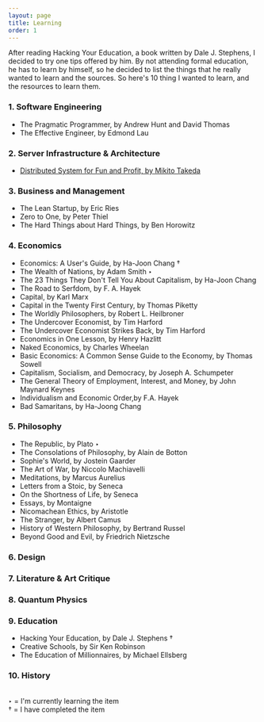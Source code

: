 ```yaml
---
layout: page
title: Learning
order: 1
---
```


After reading Hacking Your Education, a book written by Dale J. Stephens, I decided to try one tips offered by him. By not attending formal education, he has to learn by himself, so he decided to list the things that he really wanted to learn and the sources. So here's 10 thing I wanted to learn, and the resources to learn them.

### 1. Software Engineering
* The Pragmatic Programmer, by Andrew Hunt and David Thomas
* The Effective Engineer, by Edmond Lau

### 2. Server Infrastructure & Architecture
* [Distributed System for Fun and Profit, by Mikito Takeda](http://book.mixu.net/distsys/single-page.html)

### 3. Business and Management
* The Lean Startup, by Eric Ries
* Zero to One, by Peter Thiel
* The Hard Things about Hard Things, by Ben Horowitz

### 4. Economics
* Economics: A User's Guide, by Ha-Joon Chang &dagger;
* The Wealth of Nations, by Adam Smith &#8227;
* The 23 Things They Don't Tell You About Capitalism, by Ha-Joon Chang
* The Road to Serfdom, by F. A. Hayek
* Capital, by Karl Marx
* Capital in the Twenty First Century, by Thomas Piketty
* The Worldly Philosophers, by Robert L. Heilbroner
* The Undercover Economist, by Tim Harford
* The Undercover Economist Strikes Back, by Tim Harford
* Economics in One Lesson, by Henry Hazlitt
* Naked Economics, by Charles Wheelan
* Basic Economics: A Common Sense Guide to the Economy, by Thomas Sowell
* Capitalism, Socialism, and Democracy, by Joseph A. Schumpeter	
* The General Theory of Employment, Interest, and Money, by John Maynard Keynes
* Individualism and Economic Order,by F.A. Hayek
* Bad Samaritans, by Ha-Joong Chang

### 5. Philosophy
* The Republic, by Plato &#8227;
* The Consolations of Philosophy, by Alain de Botton
* Sophie's World, by Jostein Gaarder
* The Art of War, by Niccolo Machiavelli
* Meditations, by Marcus Aurelius
* Letters from a Stoic, by Seneca
* On the Shortness of Life, by Seneca
* Essays, by Montaigne
* Nicomachean Ethics, by Aristotle
* The Stranger, by Albert Camus
* History of Western Philosophy, by Bertrand Russel
* Beyond Good and Evil, by Friedrich Nietzsche

### 6. Design

### 7. Literature & Art Critique

### 8. Quantum Physics

### 9. Education
* Hacking Your Education, by Dale J. Stephens &dagger;
* Creative Schools, by Sir Ken Robinson
* The Education of Millionnaires, by Michael Ellsberg

### 10. History

<br />
&#8227; = I'm currently learning the item <br />
&dagger; = I have completed the item